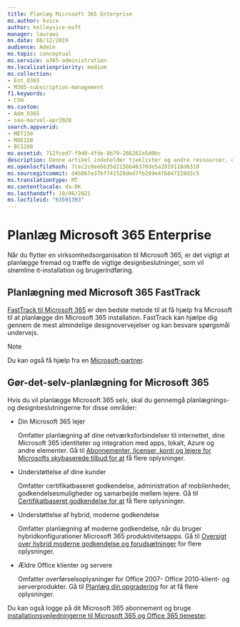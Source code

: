 ```yaml
---
title: Planlæg Microsoft 365 Enterprise
ms.author: kvice
author: kelleyvice-msft
manager: laurawi
ms.date: 08/12/2019
audience: Admin
ms.topic: conceptual
ms.service: o365-administration
ms.localizationpriority: medium
ms.collection:
- Ent_O365
- M365-subscription-management
f1.keywords:
- CSH
ms.custom:
- Adm_O365
- seo-marvel-apr2020
search.appverid:
- MET150
- MOE150
- BCS160
ms.assetid: 712fced7-f9d0-4fde-8b79-286262a5d0bc
description: Denne artikel indeholder tjeklister og andre ressourcer, der skal planlægges til Microsoft 365 Enterprise installation.
ms.openlocfilehash: 7cec2c8eebb35d215bb46370de5a2019118d6310
ms.sourcegitcommit: d4b867e37bf741528ded7fb289e4f6847228d2c5
ms.translationtype: MT
ms.contentlocale: da-DK
ms.lasthandoff: 10/06/2021
ms.locfileid: "63591393"
---
```

# <a name="plan-for-microsoft-365-enterprise"></a>Planlæg Microsoft 365 Enterprise

Når du flytter en virksomhedsorganisation til Microsoft 365, er det vigtigt at planlægge fremad og træffe de vigtige designbeslutninger, som vil strømline it-installation og brugerindføring. 

## <a name="planning-with-microsoft-365-fasttrack"></a>Planlægning med Microsoft 365 FastTrack

[FastTrack til Microsoft 365](https://www.microsoft.com/fasttrack/microsoft-365) er den bedste metode til at få hjælp fra Microsoft til at planlægge din Microsoft 365 installation. FastTrack kan hjælpe dig gennem de mest almindelige designovervejelser og kan besvare spørgsmål undervejs. 

>[!Note]
>Du kan også få hjælp fra en [Microsoft-partner](https://www.microsoft.com/solution-providers/home).
>

## <a name="do-it-yourself-planning-for-microsoft-365"></a>Gør-det-selv-planlægning for Microsoft 365

Hvis du vil planlægge Microsoft 365 selv, skal du gennemgå planlægnings- og designbeslutningerne for disse områder:

- Din Microsoft 365 lejer

  Omfatter planlægning af dine netværksforbindelser til internettet, dine Microsoft 365 identiteter og integration med apps, lokalt, Azure og andre elementer. Gå til [Abonnementer, licenser, konti og lejere for Microsofts skybaserede tilbud for at](subscriptions-licenses-accounts-and-tenants-for-microsoft-cloud-offerings.md) få flere oplysninger.

- Understøttelse af dine kunder

  Omfatter certifikatbaseret godkendelse, administration af mobilenheder, godkendelsesmuligheder og samarbejde mellem lejere. Gå til [Certifikatbaseret godkendelse for at](microsoft-365-client-support-certificate-based-authentication.md) få flere oplysninger.

- Understøttelse af hybrid, moderne godkendelse

  Omfatter planlægning af moderne godkendelse, når du bruger hybridkonfigurationer Microsoft 365 produktivitetsapps. Gå til [Oversigt over hybrid moderne godkendelse og forudsætninger](hybrid-modern-auth-overview.md) for flere oplysninger.

- Ældre Office klienter og servere

  Omfatter overførselsoplysninger for Office 2007- Office 2010-klient- og serverprodukter. Gå til [Planlæg din opgradering](plan-upgrade-previous-versions-office.md) for at få flere oplysninger.

Du kan også logge på dit Microsoft 365 abonnement og bruge [installationsvejledningerne til Microsoft 365 og Office 365 tjenester](setup-guides-for-microsoft-365.md).
